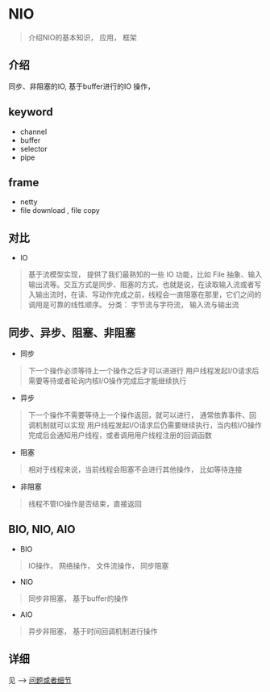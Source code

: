 # NIO
> 介绍NIO的基本知识， 应用， 框架

## 介绍
同步、非阻塞的IO, 基于buffer进行的IO 操作， 

## keyword
-   channel
-   buffer
-   selector
-   pipe

## frame
-   netty
-   file download , file copy 

## 对比
-   IO      
>基于流模型实现， 提供了我们最熟知的一些 IO 功能，比如 File 抽象、输入输出流等。交互方式是同步、阻塞的方式，也就是说，在读取输入流或者写入输出流时，在读、写动作完成之前，线程会一直阻塞在那里，它们之间的调用是可靠的线性顺序。
> 分类： 字节流与字符流， 输入流与输出流


## 同步、异步、阻塞、非阻塞
-   同步
> 下一个操作必须等待上一个操作之后才可以进进行
> 用户线程发起I/O请求后需要等待或者轮询内核I/O操作完成后才能继续执行
-   异步
> 下一个操作不需要等待上一个操作返回，就可以进行， 通常依靠事件、回调机制就可以实现
> 用户线程发起I/O请求后仍需要继续执行，当内核I/O操作完成后会通知用户线程，或者调用用户线程注册的回调函数
-   阻塞
> 相对于线程来说，当前线程会阻塞不会进行其他操作， 比如等待连接
-   非阻塞
> 线程不管IO操作是否结束，直接返回

## BIO, NIO, AIO
-   BIO
> IO操作， 网络操作， 文件流操作， 同步阻塞
-   NIO
> 同步非阻塞， 基于buffer的操作
-   AIO
> 异步非阻塞， 基于时间回调机制进行操作


## 详细
见 --> [问题或者细节](./nio-faq.md)

